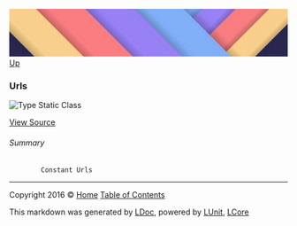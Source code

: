 ![](../Content/LDoc-banner-small.png "")
[Up](../LDoc.md)

### Urls

![Type Static Class](http://b.repl.ca/v1/Type-Static%20Class-blue.png "")



[View Source](../LDoc.cs#L12)

###### Summary

            Constant Urls
            



---

Copyright 2016 &copy; [Home](../../README.md) [Table of Contents](../../TableOfContents.md)

This markdown was generated by [LDoc](https://github.com/CodeSingularity/LDoc), powered by [LUnit](https://github.com/CodeSingularity/LUnit), [LCore](https://github.com/CodeSingularity/LCore)
